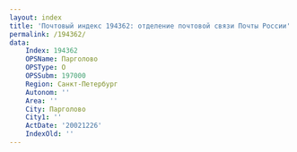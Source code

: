 ```yaml
---
layout: index
title: 'Почтовый индекс 194362: отделение почтовой связи Почты России'
permalink: /194362/
data:
    Index: 194362
    OPSName: Парголово
    OPSType: О
    OPSSubm: 197000
    Region: Санкт-Петербург
    Autonom: ''
    Area: ''
    City: Парголово
    City1: ''
    ActDate: '20021226'
    IndexOld: ''
---
```

